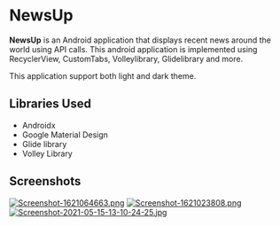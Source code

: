 # NewsUp
**NewsUp** is an Android application that displays recent news around the world using API calls.
This android application is implemented using RecyclerView, CustomTabs, Volleylibrary, Glidelibrary and more.


This application support both light and dark theme.
## Libraries Used
- Androidx
- Google Material Design
- Glide library
- Volley Library


## Screenshots

[![Screenshot-1621064663.png](https://i.postimg.cc/L86VTngz/Screenshot-1621064663.png)](https://postimg.cc/ZC23YYcR)          [![Screenshot-1621023808.png](https://i.postimg.cc/CMGHpjjG/Screenshot-1621023808.png)](https://postimg.cc/6TQGd4bq)    [![Screenshot-2021-05-15-13-10-24-25.jpg](https://i.postimg.cc/g0h4w165/Screenshot-2021-05-15-13-10-24-25.jpg)](https://postimg.cc/4KJpqLPb)
